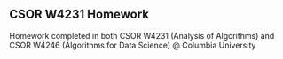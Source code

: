 ## CSOR W4231 Homework
Homework completed in both CSOR W4231 (Analysis of Algorithms) and CSOR W4246 (Algorithms for Data Science) @ Columbia University
